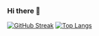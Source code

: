 ### Hi there 👋

<div display = "flex">
  
[![GitHub Streak](https://streak-stats.demolab.com?user=sooraj1002&theme=transparent&hide_border=true)](https://git.io/streak-stats)
[![Top Langs](https://github-readme-stats.vercel.app/api/top-langs/?username=sooraj1002&layout=compact&theme=transparent&hide_border=true)](https://github.com/anuraghazra/github-readme-stats)
</div>

<!--
**sooraj1002/sooraj1002** is a ✨ _special_ ✨ repository because its `README.md` (this file) appears on your GitHub profile.

Here are some ideas to get you started:

- 🔭 I’m currently working on ...
- 🌱 I’m currently learning ...
- 👯 I’m looking to collaborate on ...
- 🤔 I’m looking for help with ...
- 💬 Ask me about ...
- 📫 How to reach me: ...
- 😄 Pronouns: ...
- ⚡ Fun fact: ...
-->
